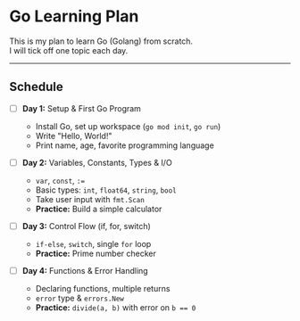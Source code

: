 # Go Learning Plan

This is my plan to learn Go (Golang) from scratch.  
I will tick off one topic each day.

---

## Schedule

- [ ] **Day 1:** Setup & First Go Program  
  - Install Go, set up workspace (`go mod init`, `go run`)
  - Write "Hello, World!"  
  - Print name, age, favorite programming language  

- [ ] **Day 2:** Variables, Constants, Types & I/O  
  - `var`, `const`, `:=`  
  - Basic types: `int`, `float64`, `string`, `bool`  
  - Take user input with `fmt.Scan`  
  - **Practice:** Build a simple calculator  


- [ ] **Day 3:** Control Flow (if, for, switch)  
  - `if-else`, `switch`, single `for` loop  
  - **Practice:** Prime number checker

- [ ] **Day 4:** Functions & Error Handling  
  - Declaring functions, multiple returns  
  - `error` type & `errors.New`  
  - **Practice:** `divide(a, b)` with error on `b == 0`  
<!-- 
- [ ] **Day 5:** Arrays, Slices & Maps  
  - Arrays vs slices, `append()`, `copy()`  
  - Maps (`map[string]int`)  
  - **Practice:** Average of numbers & character frequency counter  

- [ ] **Day 6:** Structs & Methods  
  - Create structs, methods with receivers  
  - Pointer vs value receivers  
  - **Practice:** `Student` struct with `PrintDetails()` method  

- [ ] **Day 7:** Interfaces & Polymorphism  
  - Declaring interfaces  
  - Implementing for different types  
  - **Practice:** `Shape` interface with `Area()` for `Circle` & `Rectangle`  

---

### **Week 2: Go Deep Dive**
- [ ] **Day 8:** Defer, Panic & Recover  
  - Using `defer` for cleanup  
  - `panic` & `recover` for safe error handling  
  - **Practice:** Division function with panic recovery  

- [ ] **Day 9:** JSON & File Handling  
  - `encoding/json` for Marshal/Unmarshal  
  - File reading/writing (`os`, `ioutil`)  
  - **Practice:** Read text file & count words, save struct as JSON  

- [ ] **Day 10:** Concurrency — Goroutines  
  - `go` keyword to run concurrent functions  
  - **Practice:** Goroutines printing numbers & letters  

- [ ] **Day 11:** Concurrency — Channels & Select  
  - Unbuffered & buffered channels  
  - `select` for multiple channel operations  
  - **Practice:** Concurrent sum of an array  

---

### **Week 3: Networking & Projects**
- [ ] **Day 12:** HTTP Servers  
  - `net/http` basics  
  - Handling routes & writing JSON responses  
  - **Practice:** Web server with `/hello` endpoint  

- [ ] **Day 13:** Consuming APIs  
  - `http.Get`, `http.Post`  
  - Parse JSON responses  
  - **Practice:** Fetch GitHub user info & print  

- [ ] **Day 14:** CLI Tool  
  - Build CLI tools with `flag` package  
  - **Practice:** To-Do list CLI app (add/remove tasks)  

- [ ] **Day 15:** Mini Project + Deployment  
  - Build a real project:  
    - **Option 1:** REST API for managing tasks (CRUD, in-memory)  
    - **Option 2:** Concurrent web scraper saving results to file  
  - Format & build binary (`go fmt`, `go build`)  
  - Push project to GitHub  

---
